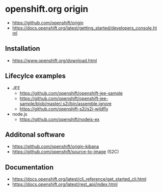 # openshift.org origin

* https://github.com/openshift/origin
* https://docs.openshift.org/latest/getting_started/developers_console.html

## Installation

* https://www.openshift.org/download.html

## Lifecylce examples

* JEE
  + https://github.com/openshift/openshift-jee-sample
  + https://github.com/openshift/openshift-jee-sample/blob/master/.s2i/bin/assemble.ignore
  + https://github.com/openshift-s2i/s2i-wildfly
* node.js
  + https://github.com/openshift/nodejs-ex

## Additonal software

* https://github.com/openshift/origin-kibana
* https://github.com/openshift/source-to-image (S2C)

## Documentation

* https://docs.openshift.org/latest/cli_reference/get_started_cli.html
* https://docs.openshift.org/latest/rest_api/index.html
